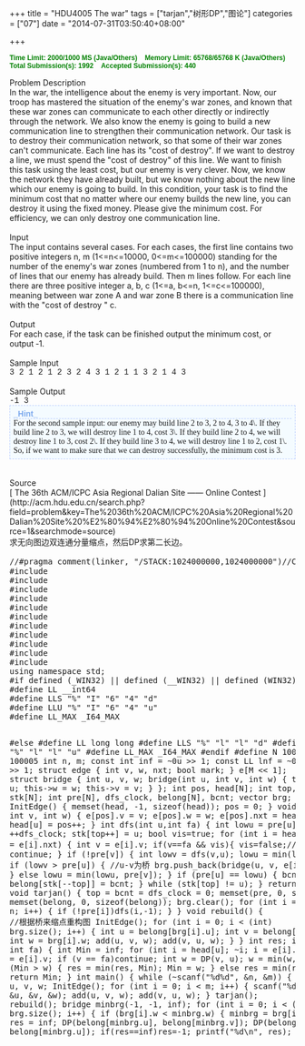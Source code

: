 +++
title = "HDU4005 The war"
tags = ["tarjan","树形DP","图论"]
categories = ["07"]
date = "2014-07-31T03:50:40+08:00"

+++


**<span style="font-family: Arial; font-size: 12px; font-weight: bold; color: green;">Time Limit: 2000/1000 MS (Java/Others)    Memory Limit: 65768/65768 K (Java/Others)
Total Submission(s): 1992    Accepted Submission(s): 440
</span>**
<div class="panel_title" align="left">Problem Description</div>
<div class="panel_content">In the war, the intelligence about the enemy is very important. Now, our troop has mastered the situation of the enemy's war zones, and known that these war zones can communicate to each other directly or indirectly through the network. We also know the enemy is going to build a new communication line to strengthen their communication network. Our task is to destroy their communication network, so that some of their war zones can't communicate. Each line has its "cost of destroy". If we want to destroy a line, we must spend the "cost of destroy" of this line. We want to finish this task using the least cost, but our enemy is very clever. Now, we know the network they have already built, but we know nothing about the new line which our enemy is going to build. In this condition, your task is to find the minimum cost that no matter where our enemy builds the new line, you can destroy it using the fixed money. Please give the minimum cost. For efficiency, we can only destroy one communication line.</div>
<!--more-->
<div class="panel_bottom"></div>
&nbsp;
<div class="panel_title" align="left">Input</div>
<div class="panel_content">The input contains several cases. For each cases, the first line contains two positive integers n, m (1&lt;=n&lt;=10000, 0&lt;=m&lt;=100000) standing for the number of the enemy's war zones (numbered from 1 to n), and the number of lines that our enemy has already build. Then m lines follow. For each line there are three positive integer a, b, c (1&lt;=a, b&lt;=n, 1&lt;=c&lt;=100000), meaning between war zone A and war zone B there is a communication line with the "cost of destroy " c.</div>
<div class="panel_bottom"></div>
&nbsp;
<div class="panel_title" align="left">Output</div>
<div class="panel_content">For each case, if the task can be finished output the minimum cost, or output ‐1.</div>
<div class="panel_bottom"></div>
&nbsp;
<div class="panel_title" align="left">Sample Input</div>
<div class="panel_content">
<div style="font-family: Courier New,Courier,monospace;">3 2 1 2 1 2 3 2 4 3 1 2 1 1 3 2 1 4 3</div>
</div>
<div class="panel_bottom"></div>
&nbsp;
<div class="panel_title" align="left">Sample Output</div>
<div class="panel_content">
<div style="font-family: Courier New,Courier,monospace;">-1 3
<div style="font-family: Times New Roman; font-size: 14px; background-color: f4fbff; border: #B7CBFF 1px dashed; padding: 6px;">
<div style="font-family: Arial; font-weight: bold; color: #7ca9ed; border-bottom: #B7CBFF 1px dashed;">_Hint_</div>
For the second sample input: our enemy may build line 2 to 3, 2 to 4, 3 to 4\. If they build line 2 to 3, we will destroy line 1 to 4, cost 3\. If they build line 2 to 4, we will destroy line 1 to 3, cost 2\. If they build line 3 to 4, we will destroy line 1 to 2, cost 1\. So, if we want to make sure that we can destroy successfully, the minimum cost is 3.

</div>
&nbsp;

</div>
</div>
<div class="panel_bottom"></div>
&nbsp;
<div class="panel_title" align="left">Source</div>
<div class="panel_content">[ The 36th ACM/ICPC Asia Regional Dalian Site —— Online Contest ](http://acm.hdu.edu.cn/search.php?field=problem&amp;key=The%2036th%20ACM/ICPC%20Asia%20Regional%20Dalian%20Site%20%E2%80%94%E2%80%94%20Online%20Contest&amp;source=1&amp;searchmode=source)</div>
<div class="panel_content"></div>
<div class="panel_content"></div>
<div class="panel_content">求无向图边双连通分量缩点，然后DP求第二长边。</div>
<div class="panel_content">
<pre class="EnlighterJSRAW" data-enlighter-language="null">//#pragma comment(linker, "/STACK:1024000000,1024000000")//C++加栈
#include
#include
#include
#include
#include
#include
#include
#include<map>
#include
#include
#include
using namespace std;
#if defined (_WIN32) || defined (__WIN32) || defined (WIN32) || defined (__WIN32__)
#define LL __int64
#define LLS "%" "I" "6" "4" "d"
#define LLU "%" "I" "6" "4" "u"
#define LL_MAX _I64_MAX

#else
#define LL long long
#define LLS "%" "l" "l" "d"
#define LLU "%" "l" "l" "u"
#define LL_MAX _I64_MAX
#endif
#define N 10005
#define M 100005
int n, m;
const int inf = ~0u &gt;&gt; 1;
const LL lnf = ~0ull &gt;&gt; 1;
struct edge {
	int v, w, nxt;
	bool mark;
} e[M &lt;&lt; 1];
struct bridge {
	int u, v, w;
	bridge(int u, int v, int w) {
		this-&gt;u = u;
		this-&gt;w = w;
		this-&gt;v = v;
	}
};
int pos, head[N];
int top, stk[N];
int pre[N], dfs_clock, belong[N], bcnt;
vector brg;
void InitEdge() {
	memset(head, -1, sizeof(head));
	pos = 0;
}
void add(int u, int v, int w) {
	e[pos].v = v;
	e[pos].w = w;
	e[pos].nxt = head[u];
	head[u] = pos++;
}
int dfs(int u,int fa) {
	int lowu = pre[u] = ++dfs_clock;
	stk[top++] = u;
	bool vis=true;
	for (int i = head[u]; ~i; i = e[i].nxt) {
		int v = e[i].v;
		if(v==fa &amp;&amp; vis){
			vis=false;//重边
			continue;
		}
		if (!pre[v]) {
			int lowv = dfs(v,u);
			lowu = min(lowu, lowv);
			if (lowv &gt; pre[u]) { //u-v为桥
				brg.push_back(bridge(u, v, e[i].w));
			}
		} else lowu = min(lowu, pre[v]);
	}
	if (pre[u] == lowu) {
		bcnt++;
		do {
			belong[stk[--top]] = bcnt;
		} while (stk[top] != u);
	}
	return lowu;
}
void tarjan() {
	top = bcnt = dfs_clock = 0;
	memset(pre, 0, sizeof(pre));
	memset(belong, 0, sizeof(belong));
	brg.clear();
	for (int i = 1; i &lt;= n; i++) {
		if (!pre[i])dfs(i,-1);
	}
}
void rebuild() { //根据桥来缩点重构图
	InitEdge();
	for (int i = 0; i &lt; (int) brg.size(); i++) {
		int u = belong[brg[i].u];
		int v = belong[brg[i].v];
		int w = brg[i].w;
		add(u, v, w);
		add(v, u, w);
	}
}
int res;
int DP(int u, int fa) {
	int Min = inf;
	for (int i = head[u]; ~i; i = e[i].nxt) {
		int v = e[i].v;
		if (v == fa)continue;
		int w = DP(v, u);
		w = min(w, e[i].w);
		if (Min &gt; w) {
			res = min(res, Min);
			Min = w;
		} else res = min(res, w);
	}
	return Min;
}
int main() {
	while (~scanf("%d%d", &amp;n, &amp;m)) {
		int u, v, w;
		InitEdge();
		for (int i = 0; i &lt; m; i++) {
			scanf("%d%d%d", &amp;u, &amp;v, &amp;w);
			add(u, v, w);
			add(v, u, w);
		}
		tarjan();
		rebuild();
		bridge minbrg(-1, -1, inf);
		for (int i = 0; i &lt; (int) brg.size(); i++) {
			if (brg[i].w &lt; minbrg.w) {
				minbrg = brg[i];
			}
		}
		res = inf;
		DP(belong[minbrg.u], belong[minbrg.v]);
		DP(belong[minbrg.v], belong[minbrg.u]);
		if(res==inf)res=-1;
		printf("%d\n", res);
	}
}
</pre>
</div>